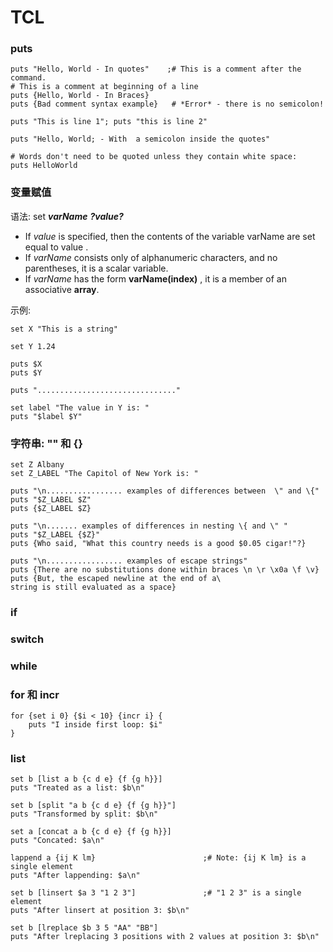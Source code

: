 TCL
====

### puts ###

    puts "Hello, World - In quotes"    ;# This is a comment after the command.
	# This is a comment at beginning of a line
	puts {Hello, World - In Braces}
	puts {Bad comment syntax example}   # *Error* - there is no semicolon!
	
	puts "This is line 1"; puts "this is line 2"
	
	puts "Hello, World; - With  a semicolon inside the quotes"
	
	# Words don't need to be quoted unless they contain white space:
	puts HelloWorld

### 变量赋值 ###

语法: set ***varName*** ***?value?***

- If *value* is specified, then the contents of the variable varName are set equal to value .
- If *varName* consists only of alphanumeric characters, and no parentheses, it is a scalar variable.
- If *varName* has the form **varName(index)** , it is a member of an associative **array**.

示例:

    set X "This is a string"

	set Y 1.24
	
	puts $X
	puts $Y
	
	puts "..............................."
	
	set label "The value in Y is: "
	puts "$label $Y"

### 字符串: "" 和 {} ###

	set Z Albany
	set Z_LABEL "The Capitol of New York is: "
	
	puts "\n................. examples of differences between  \" and \{"
	puts "$Z_LABEL $Z"
	puts {$Z_LABEL $Z}
	
	puts "\n....... examples of differences in nesting \{ and \" "
	puts "$Z_LABEL {$Z}"
	puts {Who said, "What this country needs is a good $0.05 cigar!"?}
	
	puts "\n................. examples of escape strings"
	puts {There are no substitutions done within braces \n \r \x0a \f \v}
	puts {But, the escaped newline at the end of a\
	string is still evaluated as a space}

### if ###

### switch ###

### while ###

### for 和 incr ###

    for {set i 0} {$i < 10} {incr i} {
        puts "I inside first loop: $i"
    }

### list ###

	set b [list a b {c d e} {f {g h}}]
	puts "Treated as a list: $b\n"
	
	set b [split "a b {c d e} {f {g h}}"]
	puts "Transformed by split: $b\n"
	
	set a [concat a b {c d e} {f {g h}}]
	puts "Concated: $a\n"
	
	lappend a {ij K lm}                        ;# Note: {ij K lm} is a single element
	puts "After lappending: $a\n"
	
	set b [linsert $a 3 "1 2 3"]               ;# "1 2 3" is a single element
	puts "After linsert at position 3: $b\n"
	
	set b [lreplace $b 3 5 "AA" "BB"]
	puts "After lreplacing 3 positions with 2 values at position 3: $b\n"


